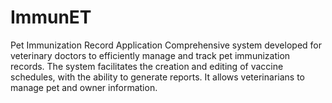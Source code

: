 # ImmunET
Pet Immunization Record Application  Comprehensive system developed for veterinary doctors to efficiently manage and track pet immunization records. The system facilitates the creation and editing of vaccine schedules, with the ability to generate reports. It allows veterinarians to manage pet and owner information.
